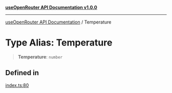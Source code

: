 [**useOpenRouter API Documentation v1.0.0**](../README.md)

***

[useOpenRouter API Documentation](../README.md) / Temperature

# Type Alias: Temperature

> **Temperature**: `number`

## Defined in

[index.ts:80](https://github.com/ejfox/vue-use-openrouter/blob/1d2f24340e5b0fd0067f19fb73e1272c7e16cc66/src/index.ts#L80)
